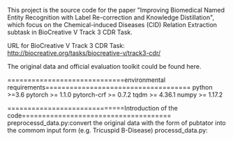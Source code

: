 This project is the source code for the paper "Improving Biomedical Named Entity Recognition with Label Re-correction and Knowledge Distillation", which focus on the Chemical-induced Diseases (CID) Relation Extraction subtask in BioCreative V Track 3 CDR Task.

URL for BioCreative V Track 3 CDR Task: http://biocreative.org/tasks/biocreative-v/track3-cdr/

The original data and official evaluation toolkit could be found here.

=============================environmental requirements====================================
python >=3.6
pytorch >= 1.1.0
pytorch-crf >= 0.7.2
tqdm >= 4.36.1
numpy >= 1.17.2

=============================Introduction of the code=====================================
preprocessd_data.py:convert the original data with the form of pubtator into the commom input form (e.g. Tricuspid	B-Disease)
processd_data.py:
